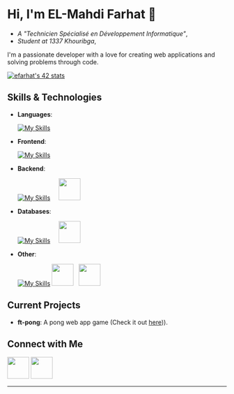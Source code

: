 # Hi, I'm EL-Mahdi Farhat 👋
- *A "Technicien Spécialisé en Développement Informatique"*,
- *Student at 1337 Khouribga*,

I'm a passionate developer with a love for creating web applications and solving problems through code.

[![efarhat's 42 stats](https://badge.mediaplus.ma/darkblue/efarhat)](https://github.com/oakoudad/badge42)

## Skills & Technologies

- **Languages**:

  [![My Skills](https://skillicons.dev/icons?i=bash,c,cpp,cs&theme=dark)](https://skillicons.dev)

- **Frontend**:

  [![My Skills](https://skillicons.dev/icons?i=html,css,js,ts,react&theme=dark)](https://skillicons.dev)
- **Backend**:

  [![My Skills](https://skillicons.dev/icons?i=django&theme=dark)](https://skillicons.dev)
  &nbsp;&nbsp;&nbsp;
  <img src="https://icon.icepanel.io/Technology/svg/Django-REST.svg" style="width:50px;height:auto;">
- **Databases**:

  [![My Skills](https://skillicons.dev/icons?i=postgres&theme=dark)](https://skillicons.dev)
  &nbsp;&nbsp;&nbsp;
  <img src="https://raw.githubusercontent.com/marwin1991/profile-technology-icons/refs/heads/main/icons/mssql.png" style="width:50px;height:auto;">
- **Other**:
  
  [![My Skills](https://skillicons.dev/icons?i=git,docker&theme=dark)](https://skillicons.dev)
  <img src="https://raw.githubusercontent.com/marwin1991/profile-technology-icons/refs/heads/main/icons/http.png" style="width:50px;height:auto;">
  &nbsp;
  <img src="https://raw.githubusercontent.com/marwin1991/profile-technology-icons/refs/heads/main/icons/websocket.png" style="width:50px;height:auto;">

## Current Projects

- **ft-pong**: A pong web app game (Check it out [here](https://ft-pong.me/auth))).

## Connect with Me

[<img src="https://user-images.githubusercontent.com/74038190/235294012-0a55e343-37ad-4b0f-924f-c8431d9d2483.gif" width="50" height="50" />](https://www.linkedin.com/in/el-mahdi-farhat-2461b0284/)
[<img src="https://user-images.githubusercontent.com/74038190/235294015-47144047-25ab-417c-af1b-6746820a20ff.gif" width="50" height="50" />](https://www.linkedin.com/in/el-mahdi-farhat-2461b0284/)

---
